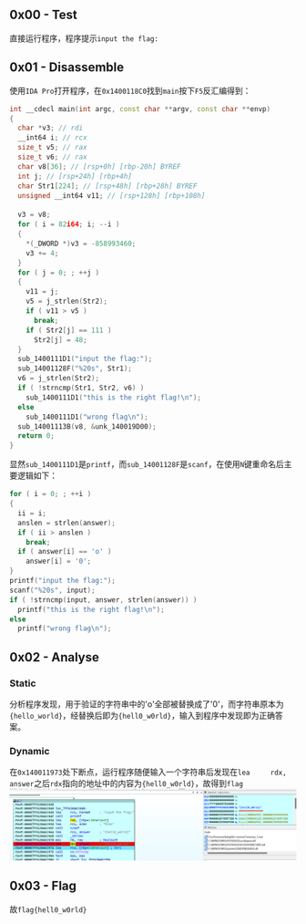 ## 0x00 - Test
直接运行程序，程序提示`input the flag:`

## 0x01 - Disassemble
使用`IDA Pro`打开程序，在`0x1400118C0`找到`main`按下`F5`反汇编得到：
```cpp
int __cdecl main(int argc, const char **argv, const char **envp)
{
  char *v3; // rdi
  __int64 i; // rcx
  size_t v5; // rax
  size_t v6; // rax
  char v8[36]; // [rsp+0h] [rbp-20h] BYREF
  int j; // [rsp+24h] [rbp+4h]
  char Str1[224]; // [rsp+48h] [rbp+28h] BYREF
  unsigned __int64 v11; // [rsp+128h] [rbp+108h]

  v3 = v8;
  for ( i = 82i64; i; --i )
  {
    *(_DWORD *)v3 = -858993460;
    v3 += 4;
  }
  for ( j = 0; ; ++j )
  {
    v11 = j;
    v5 = j_strlen(Str2);
    if ( v11 > v5 )
      break;
    if ( Str2[j] == 111 )
      Str2[j] = 48;
  }
  sub_1400111D1("input the flag:");
  sub_14001128F("%20s", Str1);
  v6 = j_strlen(Str2);
  if ( !strncmp(Str1, Str2, v6) )
    sub_1400111D1("this is the right flag!\n");
  else
    sub_1400111D1("wrong flag\n");
  sub_14001113B(v8, &unk_140019D00);
  return 0;
}
```
显然`sub_1400111D1`是`printf`，而`sub_14001128F`是`scanf`，在使用`N`键重命名后主要逻辑如下：
```cpp
for ( i = 0; ; ++i )
{
  ii = i;
  anslen = strlen(answer);
  if ( ii > anslen )
    break;
  if ( answer[i] == 'o' )
    answer[i] = '0';
}
printf("input the flag:");
scanf("%20s", input);
if ( !strncmp(input, answer, strlen(answer)) )
  printf("this is the right flag!\n");
else
  printf("wrong flag\n");
```

## 0x02 - Analyse
### Static
分析程序发现，用于验证的字符串中的'o'全部被替换成了'0'，而字符串原本为`{hello_world}`，经替换后即为`{hell0_w0rld}`，输入到程序中发现即为正确答案。
### Dynamic
在`0x140011973`处下断点，运行程序随便输入一个字符串后发现在`lea     rdx, answer`之后`rdx`指向的地址中的内容为`{hell0_w0rld}`，故得到`flag`
![](dynamic.png)

## 0x03 - Flag
故`flag{hell0_w0rld}`
